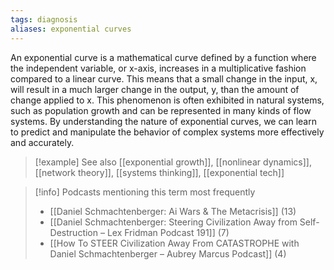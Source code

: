 ```yaml
---
tags: diagnosis
aliases: exponential curves
---
```


An exponential curve is a mathematical curve defined by a function where the independent variable, or x-axis, increases in a multiplicative fashion compared to a linear curve. This means that a small change in the input, x, will result in a much larger change in the output, y, than the amount of change applied to x. This phenomenon is often exhibited in natural systems, such as population growth and can be represented in many kinds of flow systems. By understanding the nature of exponential curves, we can learn to predict and manipulate the behavior of complex systems more effectively and accurately.

> [!example] See also
> [[exponential growth]], [[nonlinear dynamics]], [[network theory]], [[systems thinking]], [[exponential tech]]

> [!info] Podcasts mentioning this term most frequently
> * [[Daniel Schmachtenberger: Ai Wars & The Metacrisis]] (13)
> * [[Daniel Schmachtenberger: Steering Civilization Away from Self-Destruction – Lex Fridman Podcast 191]] (7)
> * [[How To STEER Civilization Away From CATASTROPHE with Daniel Schmachtenberger – Aubrey Marcus Podcast]] (4)